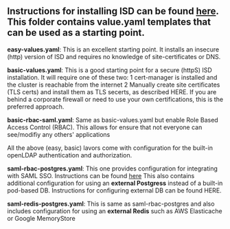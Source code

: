 ## Instructions for installing ISD can be found [here](https://docs.google.com/document/d/1D2drat72nj58q-sBjf-HDBX_HuBuBzJQsx4O7BVhWIc/edit?usp=sharing). This folder contains value.yaml templates that can be used as a starting point. 

**easy-values.yaml**: This is an excellent starting point. It installs an insecure (http) version of ISD and requires no knowledge of site-certificates or DNS.

**basic-values.yaml**: This is a good starting point for a secure (httpS) ISD installation. It will require one of these two:
  1 cert-manager is installed and the cluster is reachable from the internet
  2 Manually create site certificates (TLS certs) and install them as TLS secerts, as described HERE. If you are behind a corporate firewall or need to use your own certifications, this is the preferred approach. 
                  
**basic-rbac-saml.yaml**: Same as basic-values.yaml but enable Role Based Access Control (RBAC). This allows for ensure that not everyone can see/modifiy any others' applications

All the above (easy, basic) lavors come with configuration for the built-in openLDAP authentication and authorization.

**saml-rbac-postgres.yaml**: This one provides configuration for integrating with SAML SSO. Instructions can be found [here](https://docs.google.com/document/d/1Jo0bUS3L83A9KKbcHaJjJJfyzfw0rDp_mKTxCRwt8QI/edit?usp=sharing)
                   This also contains additional configuration for using an **external Postgress** instead of a built-in pod-based DB. Instructions for configuring external DB can be found HERE.

**saml-redis-postgres.yaml**: This is same as saml-rbac-postgres and also includes configuration for using an **external Redis** such as AWS Elasticache or Google MemoryStore



